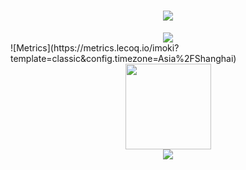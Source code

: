 <h1 align="center">
  <a href="https://sunguoqi.com/">
    <img src="https://readme-typing-svg.herokuapp.com/?lines=在鲁迅的后园，可以看见墙外有两株树;一株是枣树，还有一株也是枣树。&center=true&size=20">
  </a>
</h1>
<div align="center">
    <img src="https://metrics.lecoq.io/imoki?template=classic&config.timezone=Asia%2FShanghai">
</div>
![Metrics](https://metrics.lecoq.io/imoki?template=classic&config.timezone=Asia%2FShanghai)
<div align="center">
    <img height="137px" src="https://github-readme-stats.vercel.app/api?username=imoki&show_icons=true&theme=nightowl&hide_title=true&hide_border=true" />
</div>
<div align="center">
    <img src="https://activity-graph.herokuapp.com/graph?username=imoki&theme=xcode" />
</div>
